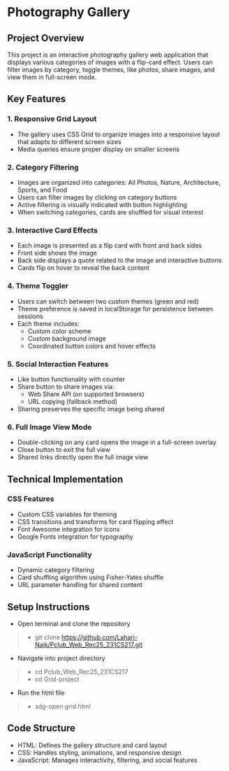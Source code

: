 # Photography Gallery
## Project Overview
  
This project is an interactive photography gallery web application that displays various categories of images with a flip-card effect. Users can filter images by category, toggle themes, like photos, share images, and view them in full-screen mode.

## Key Features
  
### 1. Responsive Grid Layout
- The gallery uses CSS Grid to organize images into a responsive layout that adapts to different screen sizes
- Media queries ensure proper display on smaller screens
### 2. Category Filtering
- Images are organized into categories: All Photos, Nature, Architecture, Sports, and Food
- Users can filter images by clicking on category buttons
- Active filtering is visually indicated with button highlighting
- When switching categories, cards are shuffled for visual interest
### 3. Interactive Card Effects
- Each image is presented as a flip card with front and back sides
- Front side shows the image
- Back side displays a quote related to the image and interactive buttons
- Cards flip on hover to reveal the back content
### 4. Theme Toggler
- Users can switch between two custom themes (green and red)
- Theme preference is saved in localStorage for persistence between sessions
- Each theme includes:
  - Custom color scheme
  - Custom background image
  - Coordinated button colors and hover effects
### 5. Social Interaction Features
- Like button functionality with counter
- Share button to share images via:
  - Web Share API (on supported browsers)
  - URL copying (fallback method)
- Sharing preserves the specific image being shared
### 6. Full Image View Mode
- Double-clicking on any card opens the image in a full-screen overlay
- Close button to exit the full view
- Shared links directly open the full image view

## Technical Implementation

### CSS Features
- Custom CSS variables for theming
- CSS transitions and transforms for card flipping effect
- Font Awesome integration for icons
- Google Fonts integration for typography
### JavaScript Functionality
- Dynamic category filtering
- Card shuffling algorithm using Fisher-Yates shuffle
- URL parameter handling for shared content
  
## Setup Instructions

- Open terminal and clone the repository
 > - git clone https://github.com/Lahari-Naik/Pclub_Web_Rec25_231CS217.git
- Navigate into project directory
>  - cd Pclub_Web_Rec25_231CS217
>  - cd Grid-project
- Run the html file
> - xdg-open grid.html
 
## Code Structure

- HTML: Defines the gallery structure and card layout
- CSS: Handles styling, animations, and responsive design
- JavaScript: Manages interactivity, filtering, and social features
  

